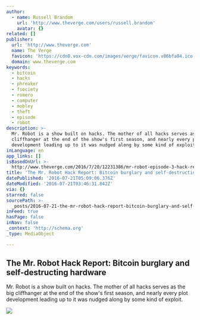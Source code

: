 ```yaml
---
author:
  - name: Russell Brandom
    url: 'http://www.theverge.com/users/russell.brandom'
    avatar: {}
related: []
publisher:
  url: 'http://www.theverge.com'
  name: The Verge
  favicon: 'https://cdn0.vox-cdn.com/images/verge/favicon.v86bfa84.ico'
  domain: www.theverge.com
keywords:
  - bitcoin
  - hacks
  - phreaker
  - fsociety
  - romero
  - computer
  - mobley
  - theft
  - episode
  - robot
description: >-
  Mr. Robot is a show built on hacks. The mother of all hacks serves as the big
  cliffhanger at the end of the show's first season, and nearly every plot
  development leading up to it was nudged along by some kind of exploit.
inLanguage: en
app_links: []
isBasedOnUrl: >-
  http://www.theverge.com/2016/7/20/12231386/mr-robot-episode-3-hack-report-bitcoin-robbery-self-destructing-hardware
title: 'The Mr. Robot Hack Report: Bitcoin burglary and self-destructing hardware'
datePublished: '2016-07-21T05:09:06.376Z'
dateModified: '2016-07-21T03:46:31.842Z'
via: {}
starred: false
sourcePath: >-
  _posts/2016-07-21-the-mr-robot-hack-report-bitcoin-burglary-and-self-destruc.md
inFeed: true
hasPage: false
inNav: false
_context: 'http://schema.org'
_type: MediaObject

---
```

<article style=""><h1>The Mr. Robot Hack Report: Bitcoin burglary and self-destructing hardware</h1><p>Mr. Robot is a show built on hacks. The mother of all hacks serves as the big cliffhanger at the end of the show's first season, and nearly every plot development leading up to it was nudged along by some kind of exploit.</p><img src="https://cdn0.vox-cdn.com/thumbor/ER2WQ6-R7wxg0WNBrDfDlCpvBfY=/0x105:1000x668/1600x900/cdn0.vox-cdn.com/uploads/chorus_image/image/50160331/NUP_173680_0300.0.0.JPG" /></article>